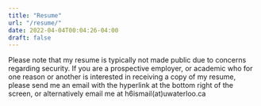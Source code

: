 ```yaml
---
title: "Resume"
url: "/resume/"
date: 2022-04-04T00:04:26-04:00
draft: false
---
```


Please note that my resume is typically not made public due to concerns regarding security. If you are a prospective employer, or academic who for one reason or another is interested in receiving a copy of my resume, please send me an email with the hyperlink at the bottom right of the screen, or alternatively email me at h6ismail(at)uwaterloo.ca


